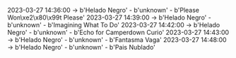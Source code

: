 2023-03-27 14:36:00 -> b'Helado Negro' - b'unknown' - b'Please Won\xe2\x80\x99t Please'
2023-03-27 14:39:00 -> b'Helado Negro' - b'unknown' - b'Imagining What To Do'
2023-03-27 14:42:00 -> b'Helado Negro' - b'unknown' - b'Echo for Camperdown Curio'
2023-03-27 14:43:00 -> b'Helado Negro' - b'unknown' - b'Fantasma Vaga'
2023-03-27 14:48:00 -> b'Helado Negro' - b'unknown' - b'Pais Nublado'
